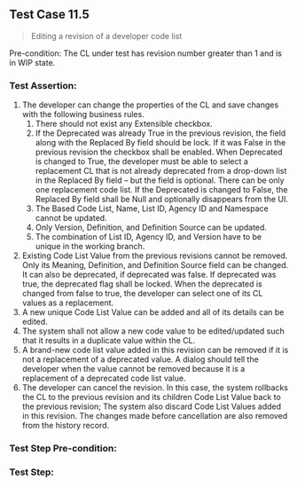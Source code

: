 ## Test Case 11.5

> Editing a revision of a developer code list

Pre-condition: The CL under test has revision number greater than 1 and is in WIP state.



### Test Assertion:

1. The developer can change the properties of the CL and save changes with the following business rules.
	1. There should not exist any Extensible checkbox.
	2. If the Deprecated was already True in the previous revision, the field along with the Replaced By field should be lock. If it was False in the previous revision the checkbox shall be enabled. When Deprecated is changed to True, the developer must be able to select a replacement CL that is not already deprecated from a drop-down list in the Replaced By field – but the field is optional. There can be only one replacement code list. If the Deprecated is changed to False, the Replaced By field shall be Null and optionally disappears from the UI.
	3. The Based Code List, Name, List ID, Agency ID and Namespace cannot be updated.
	4. Only Version, Definition, and Definition Source can be updated.
	5. The combination of List ID, Agency ID, and Version have to be unique in the working branch.
2. Existing Code List Value from the previous revisions cannot be removed. Only its Meaning, Definition, and Definition Source field can be changed. It can also be deprecated, if deprecated was false. If deprecated was true, the deprecated flag shall be locked. When the deprecated is changed from false to true, the developer can select one of its CL values as a replacement.
3. A new unique Code List Value can be added and all of its details can be edited.
4. The system shall not allow a new code value to be edited/updated such that it results in a duplicate value within the CL.
5. A brand-new code list value added in this revision can be removed if it is not a replacement of a deprecated value. A dialog should tell the developer when the value cannot be removed because it is a replacement of a deprecated code list value.
6. The developer can cancel the revision. In this case, the system rollbacks the CL to the previous revision and its children Code List Value back to the previous revision; The system also discard Code List Values added in this revision. The changes made before cancellation are also removed from the history record.

### Test Step Pre-condition:



### Test Step: